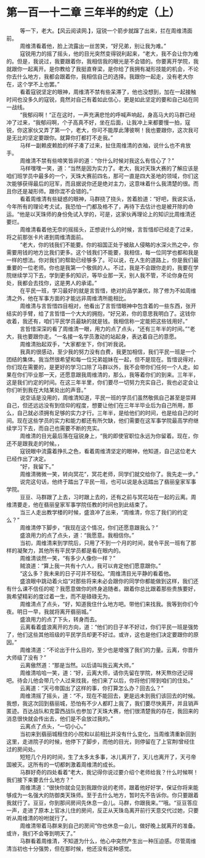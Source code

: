 <h1>第一百一十二章 三年半的约定（上）</h1>
<div id="content">&nbsp&nbsp&nbsp&nbsp&nbsp&nbsp&nbsp&nbsp
 等一下，老大。【风云阅读网.】，寇锐一个箭步就蹿了出来，拦在周维清面前。
 <br/>&nbsp&nbsp&nbsp&nbsp&nbsp&nbsp&nbsp&nbsp
 周维清看着他，脸上流露出一丝苦笑，“好兄弟，别让我为难。”
 <br/>&nbsp&nbsp&nbsp&nbsp&nbsp&nbsp&nbsp&nbsp
 寇锐用力的摇了摇头，他的目光突然变得锐利起来，“老大，我不会让你为难的。但是，我说过，我要跟着你，我相信我的眼光是不会错的。你要离开学院，我就跟你一起离开。是你教给了我挺直脊梁，是你给了我拥有凝形技能的机会，不论你去什么地方，我都会跟着你，我相信自己的选择。我跟你一起走，没有老大你在，这个学不上也罢。”
 <br/>&nbsp&nbsp&nbsp&nbsp&nbsp&nbsp&nbsp&nbsp
 看着寇锐坚定的眼神，周维清不禁有些呆滞了，他也没想到，加在一起接触时间也没多久的寇锐，竟然对自己有着如此信心，更是如此坚定的要和自己站在同一战线。
 <br/>&nbsp&nbsp&nbsp&nbsp&nbsp&nbsp&nbsp&nbsp
 “我郁闷啊！“正在这时，一声充满悲怆的呼喊声响起，身高马大的马群已经冲了过来，“我郁闷啊，个子高真不好，坐在后面，让我冲上来都要慢一拍，寇锐，你这家伙又弄了第一个，老大，你可不能厚此薄彼啊！我也要跟你，这次我可是无比的坚定要跟你。就算你打都打不走我。”
 <br/>&nbsp&nbsp&nbsp&nbsp&nbsp&nbsp&nbsp&nbsp
 马样一副赖皮赖脸的样子凑了过来，扯住周维清的衣袖，说什么也不肯放手。
 <br/>&nbsp&nbsp&nbsp&nbsp&nbsp&nbsp&nbsp&nbsp
 周维清不禁有些啼笑皆非的道：“你什么时候对我这么有信心了？”
 <br/>&nbsp&nbsp&nbsp&nbsp&nbsp&nbsp&nbsp&nbsp
 马样嘿嘿一笑，道：“当然是因为实力了。老大，我对天珠大赛的了解应该是咱们班学员中最多的一个，天珠大赛前四名，那可一直是四大圣地的领域，你们这次能够获得最后的冠军，而且据说你还是绝对主力，这意味着什么我清楚的很。而且你还是凝形师。跟你混不会错的。”
 <br/>&nbsp&nbsp&nbsp&nbsp&nbsp&nbsp&nbsp&nbsp
 看着周维清有些疑惑的眼神，马群挠了挠头，苦着脸道：“好吧，我说实话，今年所有的理论考仧试，我恐怕一门都及格不了，再待下去估计也是被开除的命运。“他是以天珠师的身份免试入学的，可是，这家伙再理论上的知识比周维清还要烂。
 <br/>&nbsp&nbsp&nbsp&nbsp&nbsp&nbsp&nbsp&nbsp
 周维清看着他无奈的摇摇头，正想说什么的时候，言哲惜却已经走了过来，将之前那张卡片递到周维清面前。
 <br/>&nbsp&nbsp&nbsp&nbsp&nbsp&nbsp&nbsp&nbsp
 “老大，你的钱我们不能要。你的祖国正处于被敌人侵略的水深火热之中，你需要用钱的地方比我们更多。这个钱我们不能要，我相信，每一位同学也都和我是一样的想法。你对我们的帮助已经够多了。可以说，在人生的道路上，你是我们最重要的一位老师。你也是我第一个敬佩的人。不过，我是不会跟你走的，我要在学院继续学习下去，学到更多的知识，等毕业那一天，别人我不管，不论你身在何处，我都会去找你，这是男人的承诺。”
 <br/>&nbsp&nbsp&nbsp&nbsp&nbsp&nbsp&nbsp&nbsp
 在平民一班，学习最好的就是言哲惜，绝对的品学兼优，除了修为不如周维清之外，他在军事方面的才能远非周维清所能相比。
 <br/>&nbsp&nbsp&nbsp&nbsp&nbsp&nbsp&nbsp&nbsp
 周维清与言哲惜四目相对，他看出了言哲惜眼神中包含着的一些东西，张开结实的手臂，给了言哲惜一个大大的拥抱，“好兄弟，你的意思我明白了。这钱你收着，我还有，咱们平民学员最缺的就是钱。我相信称一定能把这些钱用好。”
 <br/>&nbsp&nbsp&nbsp&nbsp&nbsp&nbsp&nbsp&nbsp
 言哲惜深深的看了周维清一眼，用力的点了点头，“还有三年半的时间。””老大，我也要跟你走。“一名接一名学员激动的站起身，表达着自己的意愿。
 <br/>&nbsp&nbsp&nbsp&nbsp&nbsp&nbsp&nbsp&nbsp
 周维清抬起双手，“大家都坐下，你们听我说。
 <br/>&nbsp&nbsp&nbsp&nbsp&nbsp&nbsp&nbsp&nbsp
 我真的很感动，至少我的努力没有白费，我更加相信，我们平民一班是一个团结的集体。我当然很希望和每一位兄弟姐妹在一起，但不是现在。哲惜说得对，你们现在需要的，是更好的学习口除了马群以外，我不会带你们任何一个人走。如果在你们毕业那一天，还愿意跟我周维清的，那么，我等着你们的到来。三年半，这是我们约定的时间。在这三年半里，你们要尽一切努力充实自己，我也必定会让你们听到我在大陆某处出的声音。”
 <br/>&nbsp&nbsp&nbsp&nbsp&nbsp&nbsp&nbsp&nbsp
 说空话是没用的，周维清知道，平民一班的学员们虽然敬佩自己甚至是崇拜自己，但还远远没有到信仰的程度，想要让他们在三年半毕业后为自己所用，那么，自己就必须拥有足够的实力才行。三年半，是给他们的时间，也是给自己的时间。现在这些学员的实力和能力都还有所欠缺，他们需要在这军事学院最高学府继续学习下去，而自己也需要不断的充实。
 <br/>&nbsp&nbsp&nbsp&nbsp&nbsp&nbsp&nbsp&nbsp
 周维清的目光最后落在寇锐身上，“我的即使官职位永远为你留着。现在，你还不是跟我走的时候。，
 <br/>&nbsp&nbsp&nbsp&nbsp&nbsp&nbsp&nbsp&nbsp
 寇锐眼中流露着挣扎之色，看着周维清坚定的眼神，他知道，自己这位老大已经作出了决定。
 <br/>&nbsp&nbsp&nbsp&nbsp&nbsp&nbsp&nbsp&nbsp
 “好，我留下。”
 <br/>&nbsp&nbsp&nbsp&nbsp&nbsp&nbsp&nbsp&nbsp
 周维清微微一笑，转向冥花“，冥花老师，同学们就交给你了。我先走一步。”
 <br/>&nbsp&nbsp&nbsp&nbsp&nbsp&nbsp&nbsp&nbsp
 说完这句话，他终于踏出了平民一班，也可以说是永远踏出了翡丽皇家军事学院。
 <br/>&nbsp&nbsp&nbsp&nbsp&nbsp&nbsp&nbsp&nbsp
 豆豆、马群跟了上去，习时跟上去的，还有之前与冥花站在一起的云离。周维清要走，他在翡丽皇家军事学院任教的时间也到此结束了。
 <br/>&nbsp&nbsp&nbsp&nbsp&nbsp&nbsp&nbsp&nbsp
 当三人走出教学楼的时候，盛浪冲了出来，“周维清，你忘了我们的约定么？”
 <br/>&nbsp&nbsp&nbsp&nbsp&nbsp&nbsp&nbsp&nbsp
 周维清停下脚步，“我现在这个情况，你们还愿意跟我么？”
 <br/>&nbsp&nbsp&nbsp&nbsp&nbsp&nbsp&nbsp&nbsp
 盛浪用力的点了点头，道：“我愿意。我相信你。”
 <br/>&nbsp&nbsp&nbsp&nbsp&nbsp&nbsp&nbsp&nbsp
 当初，周维清来到学院后，只用了不到一个月的时间，就令平民一班有了那样的凝聚力，其他所有平民学员都是看在眼内的。
 <br/>&nbsp&nbsp&nbsp&nbsp&nbsp&nbsp&nbsp&nbsp
 周维清谈然一笑，“有多少人像你一样？”
 <br/>&nbsp&nbsp&nbsp&nbsp&nbsp&nbsp&nbsp&nbsp
 贼浪道：“算上我一共有十六人，我可以肯定他们愿意跟你。”
 <br/>&nbsp&nbsp&nbsp&nbsp&nbsp&nbsp&nbsp&nbsp
 “这么多？我未来的日子可并不轻松。“周维清目光平静的看着他。
 <br/>&nbsp&nbsp&nbsp&nbsp&nbsp&nbsp&nbsp&nbsp
 盛浪眼中跳动着火焰“对那些将来未必会跟你的同学你都能做到这样，我们还有什么课不信任的呢？我愿意做你的终身追随者。跟着你总比跟着那些贵族要好，我希望精彩的度过着一生，而不是碌碌无为。
 <br/>&nbsp&nbsp&nbsp&nbsp&nbsp&nbsp&nbsp&nbsp
 周维清点了点头，“好，知道我住什么地方吧。带他们来找我。我等到你们今夜。明日一早，我就将离开翡丽城。”
 <br/>&nbsp&nbsp&nbsp&nbsp&nbsp&nbsp&nbsp&nbsp
 盛浪用力的点了下头，转身而去。
 <br/>&nbsp&nbsp&nbsp&nbsp&nbsp&nbsp&nbsp&nbsp
 云离看着盛浪离开的方向，道：“他们的日子羊不好过，你们平民一班是强势了，他们这些其他班级的平民学员却更不好过。或许，这也是他们决定要跟你的原因。”
 <br/>&nbsp&nbsp&nbsp&nbsp&nbsp&nbsp&nbsp&nbsp
 周维清道：“不论出于什么目的，至少也是增强了我们的力量。云离，你晋升大师级了没有？”
 <br/>&nbsp&nbsp&nbsp&nbsp&nbsp&nbsp&nbsp&nbsp
 云离傲然道：“那是当然。以后请叫我云离大师。”
 <br/>&nbsp&nbsp&nbsp&nbsp&nbsp&nbsp&nbsp&nbsp
 周维清哈哈一笑，道：“好，云离大师，请你先留在学院，林天熬你还记得吧。待会儿他会带几个人过来找我，他们来了以后，你将他们带到咱们的住处。”
 <br/>&nbsp&nbsp&nbsp&nbsp&nbsp&nbsp&nbsp&nbsp
 云离道：“天弓帝国出了这样的事，你打算怎么办？回去么？”
 <br/>&nbsp&nbsp&nbsp&nbsp&nbsp&nbsp&nbsp&nbsp
 周维清摇了摇头，道：“不，现在不能回去，更是远未到我们该回去的时候。我想，我这次回到翡丽城，恐怕有不少人都盯上我了，我们要尽快离开，并且销声匿迹。百达战队和克雷西战队也参加了天珠大赛，他们很清楚我的存在，我回来的消息很快就会传出去，他们是不会放过我的。”
 <br/>&nbsp&nbsp&nbsp&nbsp&nbsp&nbsp&nbsp&nbsp
 云离点了点头，“一切小心。”
 <br/>&nbsp&nbsp&nbsp&nbsp&nbsp&nbsp&nbsp&nbsp
 当初来到翡丽城租住的小院和以前相比并没有什么变化，当周维清重新回到这里，走进院子的时候，他停下了脚步，而他的目光，则停留在了上官荆l曾经住过的房间处。
 <br/>&nbsp&nbsp&nbsp&nbsp&nbsp&nbsp&nbsp&nbsp
 短短几个月的时间，生了太多太多事，冰儿离开了，天儿也离开了，天弓帝国被灭。这所有的一切都刺激着周维清的成长。
 <br/>&nbsp&nbsp&nbsp&nbsp&nbsp&nbsp&nbsp&nbsp
 马群好奇的四处看着“老大，我记得你说过要介绍个老师给我？什么时候啊！我们接下来要去什么地方？”
 <br/>&nbsp&nbsp&nbsp&nbsp&nbsp&nbsp&nbsp&nbsp
 周维清道：“很快你就会见到我跟你说的老师，跟着他好好学，保证你将来能够成为一名强大的防御类天珠师。至于去什么地方，暂时先不告诉你。你只要跟着我就行了。豆豆，你到那间房间先休息一会儿。马群，你跟我来。””哦。“豆豆答应一声，走进了原本上官冰儿住的房间，反正从天珠岛离开前行天意交代过她，只要听从周维清的吩咐就行了。
 <br/>&nbsp&nbsp&nbsp&nbsp&nbsp&nbsp&nbsp&nbsp
 周维清带着马群来到自己的房间“你也休息一会儿，做好晚上就离开的准备。或许，我们不会等到明天了。”
 <br/>&nbsp&nbsp&nbsp&nbsp&nbsp&nbsp&nbsp&nbsp
 马群看着周维清，不知道为什么，他心中突然产生出一种压迫感。尽管周维清当初也十分强势，但在那时候，他还没有这种感觉。
 <br/>&nbsp&nbsp&nbsp&nbsp&nbsp&nbsp&nbsp&nbsp
 <br/>&nbsp&nbsp&nbsp&nbsp&nbsp&nbsp&nbsp&nbsp
</div>
